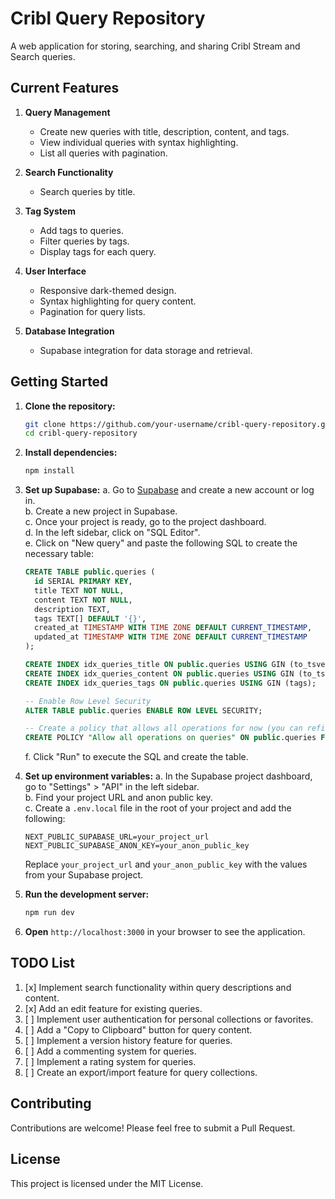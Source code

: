 # Cribl Query Repository

A web application for storing, searching, and sharing Cribl Stream and Search queries.

## Current Features

1. **Query Management**
   - Create new queries with title, description, content, and tags.
   - View individual queries with syntax highlighting.
   - List all queries with pagination.

2. **Search Functionality**
   - Search queries by title.

3. **Tag System**
   - Add tags to queries.
   - Filter queries by tags.
   - Display tags for each query.

4. **User Interface**
   - Responsive dark-themed design.
   - Syntax highlighting for query content.
   - Pagination for query lists.

5. **Database Integration**
   - Supabase integration for data storage and retrieval.

## Getting Started

1. **Clone the repository:**
   ```bash
   git clone https://github.com/your-username/cribl-query-repository.git
   cd cribl-query-repository
   ```

2. **Install dependencies:**
   ```bash
   npm install
   ```

3. **Set up Supabase:**
   a. Go to [Supabase](https://supabase.com/) and create a new account or log in.  
   b. Create a new project in Supabase.  
   c. Once your project is ready, go to the project dashboard.  
   d. In the left sidebar, click on "SQL Editor".  
   e. Click on "New query" and paste the following SQL to create the necessary table:

   ```sql
   CREATE TABLE public.queries (
     id SERIAL PRIMARY KEY,
     title TEXT NOT NULL,
     content TEXT NOT NULL,
     description TEXT,
     tags TEXT[] DEFAULT '{}',
     created_at TIMESTAMP WITH TIME ZONE DEFAULT CURRENT_TIMESTAMP,
     updated_at TIMESTAMP WITH TIME ZONE DEFAULT CURRENT_TIMESTAMP
   );

   CREATE INDEX idx_queries_title ON public.queries USING GIN (to_tsvector('english', title));
   CREATE INDEX idx_queries_content ON public.queries USING GIN (to_tsvector('english', content));
   CREATE INDEX idx_queries_tags ON public.queries USING GIN (tags);

   -- Enable Row Level Security
   ALTER TABLE public.queries ENABLE ROW LEVEL SECURITY;

   -- Create a policy that allows all operations for now (you can refine this later)
   CREATE POLICY "Allow all operations on queries" ON public.queries FOR ALL USING (true);
   ```

   f. Click "Run" to execute the SQL and create the table.

4. **Set up environment variables:**
   a. In the Supabase project dashboard, go to "Settings" > "API" in the left sidebar.  
   b. Find your project URL and anon public key.  
   c. Create a `.env.local` file in the root of your project and add the following:

   ```plaintext
   NEXT_PUBLIC_SUPABASE_URL=your_project_url
   NEXT_PUBLIC_SUPABASE_ANON_KEY=your_anon_public_key
   ```

   Replace `your_project_url` and `your_anon_public_key` with the values from your Supabase project.

5. **Run the development server:**
   ```bash
   npm run dev
   ```

6. **Open** `http://localhost:3000` in your browser to see the application.

## TODO List

1. [x] Implement search functionality within query descriptions and content.
2. [x] Add an edit feature for existing queries.
3. [ ] Implement user authentication for personal collections or favorites.
4. [ ] Add a "Copy to Clipboard" button for query content.
5. [ ] Implement a version history feature for queries.
6. [ ] Add a commenting system for queries.
7. [ ] Implement a rating system for queries.
8. [ ] Create an export/import feature for query collections.

## Contributing

Contributions are welcome! Please feel free to submit a Pull Request.

## License

This project is licensed under the MIT License.
